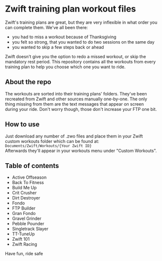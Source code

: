 # Zwift training plan workout files

Zwift's training plans are great, but they are very inflexible in what order you can complete them. We've all been there:
 - you had to miss a workout because of Thanksgiving
 - you felt so strong, that you wanted to do two sessions on the same day
 - you wanted to skip a few steps back or ahead

Zwift doesn't give you the option to redo a missed workout, or skip the mandatory rest period. This repository contains all the workouts from every training plan to help you choose which one you want to ride.

## About the repo

The workouts are sorted into their training plans' folders. They've been recreated from Zwift and other sources manually one-by-one. The only thing missing from them are the text messages that appear on screen during your ride. Don't worry though, those don't increase your FTP one bit.

## How to use

Just download any number of .zwo files and place them in your Zwift custom workouts folder which can be found at:  
`Documents/Zwift/Workouts/{Your Zwift ID}`  
Afterwards they'll appear in your workouts menu under "Custom Workouts".

## Table of contents

 - Active Offseason
 - Back To Fitness
 - Build Me Up
 - Crit Crusher
 - Dirt Destroyer
 - Fondo
 - FTP Builder
 - Gran Fondo
 - Gravel Grinder
 - Pebble Pounder
 - Singletrack Slayer
 - TT-TuneUp
 - Zwift 101
 - Zwift Racing

Have fun, ride safe
